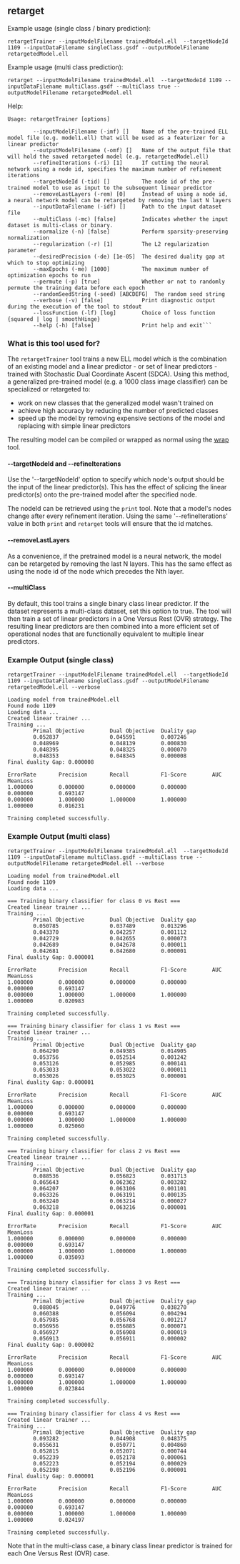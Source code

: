 ## retarget

Example usage (single class / binary prediction):
```shell
retargetTrainer --inputModelFilename trainedModel.ell  --targetNodeId 1109 --inputDataFilename singleClass.gsdf --outputModelFilename retargetedModel.ell
```

Example usage (multi class prediction):
```shell
retarget --inputModelFilename trainedModel.ell  --targetNodeId 1109 --inputDataFilename multiClass.gsdf --multiClass true --outputModelFilename retargetedModel.ell
```

Help:

```
Usage: retargetTrainer [options]

        --inputModelFilename (-imf) []    Name of the pre-trained ELL model file (e.g. model1.ell) that will be used as a featurizer for a linear predictor
        --outputModelFilename (-omf) []   Name of the output file that will hold the saved retargeted model (e.g. retargetedModel.ell)
        --refineIterations (-ri) [1]      If cutting the neural network using a node id, specifies the maximum number of refinement iterations
        --targetNodeId (-tid) []          The node id of the pre-trained model to use as input to the subsequent linear predictor
        --removeLastLayers (-rem) [0]     Instead of using a node id, a neural network model can be retargeted by removing the last N layers
        --inputDataFilename (-idf) []     Path to the input dataset file
        --multiClass (-mc) [false]        Indicates whether the input dataset is multi-class or binary.
        --normalize (-n) [false]          Perform sparsity-preserving normalization
        --regularization (-r) [1]         The L2 regularization parameter
        --desiredPrecision (-de) [1e-05]  The desired duality gap at which to stop optimizing
        --maxEpochs (-me) [1000]          The maximum number of optimization epochs to run
        --permute (-p) [true]             Whether or not to randomly permute the training data before each epoch
        --randomSeedString (-seed) [ABCDEFG]  The random seed string
        --verbose (-v) [false]            Print diagnostic output during the execution of the tool to stdout
        --lossFunction (-lf) [log]        Choice of loss function  {squared | log | smoothHinge}
        --help (-h) [false]               Print help and exit```
```

### What is this tool used for?
The `retargetTrainer` tool trains a new ELL model which is the combination of an existing model and a linear predictor - or set of linear predictors - trained with Stochastic Dual Coordinate Ascent (SDCA). Using this method, a generalized pre-trained model (e.g. a 1000 class image classifier) can be specialized or retargeted to:
* work on new classes that the generalized model wasn't trained on
* achieve high accuracy by reducing the number of predicted classes
* speed up the model by removing expensive sections of the model and replacing with simple linear predictors

The resulting model can be compiled or wrapped as normal using the [wrap](../../wrap/README.md) tool.

#### --targetNodeId and --refineIterations
Use the '--targetNodeId' option to specify which node's output should be the input of the linear predictor(s). This has the effect of splicing the linear predictor(s) onto the pre-trained model after the specified node.

The nodeId can be retrieved using the `print` tool. Note that a model's nodes change after every refinement iteration. Using the same '--refineIterations' value in both `print` and `retarget` tools will ensure that the id matches.

#### --removeLastLayers
As a convenience, if the pretrained model is a neural network, the model can be retargeted by removing the last N layers. This has the same effect as using the node id of the node which precedes the Nth layer.

#### --multiClass
By default, this tool trains a single binary class linear predictor. If the dataset represents a multi-class dataset, set this option to true. The tool will then train a set of linear predictors in a One Versus Rest (OVR) strategy. The resulting linear predictors are then combined into a more efficient set of operational nodes that are functionally equivalent to multiple linear predictors.

### Example Output (single class)
```shell
retargetTrainer --inputModelFilename trainedModel.ell  --targetNodeId 1109 --inputDataFilename singleClass.gsdf --outputModelFilename retargetedModel.ell --verbose

Loading model from trainedModel.ell
Found node 1109
Loading data ...
Created linear trainer ...
Training ...
        Primal Objective        Dual Objective  Duality gap
        0.052837                0.045591        0.007246
        0.048969                0.048139        0.000830
        0.048395                0.048325        0.000070
        0.048353                0.048345        0.000008
Final duality Gap: 0.000008

ErrorRate       Precision       Recall          F1-Score        AUC             MeanLoss
1.000000        0.000000        0.000000        0.000000        0.000000        0.693147
0.000000        1.000000        1.000000        1.000000        1.000000        0.016231

Training completed successfully.
```

### Example Output (multi class)
```shell
retargetTrainer --inputModelFilename trainedModel.ell  --targetNodeId 1109 --inputDataFilename multiClass.gsdf --multiClass true --outputModelFilename retargetedModel.ell --verbose

Loading model from trainedModel.ell
Found node 1109
Loading data ...

=== Training binary classifier for class 0 vs Rest ===
Created linear trainer ...
Training ...
        Primal Objective        Dual Objective  Duality gap
        0.050785                0.037489        0.013296
        0.043370                0.042257        0.001112
        0.042729                0.042655        0.000073
        0.042689                0.042678        0.000011
        0.042681                0.042680        0.000001
Final duality Gap: 0.000001

ErrorRate       Precision       Recall          F1-Score        AUC             MeanLoss
1.000000        0.000000        0.000000        0.000000        0.000000        0.693147
0.000000        1.000000        1.000000        1.000000        1.000000        0.020983

Training completed successfully.

=== Training binary classifier for class 1 vs Rest ===
Created linear trainer ...
Training ...
        Primal Objective        Dual Objective  Duality gap
        0.064290                0.049385        0.014905
        0.053756                0.052514        0.001242
        0.053126                0.052985        0.000141
        0.053033                0.053022        0.000011
        0.053026                0.053025        0.000001
Final duality Gap: 0.000001

ErrorRate       Precision       Recall          F1-Score        AUC             MeanLoss
1.000000        0.000000        0.000000        0.000000        0.000000        0.693147
0.000000        1.000000        1.000000        1.000000        1.000000        0.025060

Training completed successfully.

=== Training binary classifier for class 2 vs Rest ===
Created linear trainer ...
Training ...
        Primal Objective        Dual Objective  Duality gap
        0.088536                0.056823        0.031713
        0.065643                0.062362        0.003282
        0.064207                0.063106        0.001101
        0.063326                0.063191        0.000135
        0.063240                0.063214        0.000027
        0.063218                0.063216        0.000001
Final duality Gap: 0.000001

ErrorRate       Precision       Recall          F1-Score        AUC             MeanLoss
1.000000        0.000000        0.000000        0.000000        0.000000        0.693147
0.000000        1.000000        1.000000        1.000000        1.000000        0.035093

Training completed successfully.

=== Training binary classifier for class 3 vs Rest ===
Created linear trainer ...
Training ...
        Primal Objective        Dual Objective  Duality gap
        0.088045                0.049776        0.038270
        0.060388                0.056094        0.004294
        0.057985                0.056768        0.001217
        0.056956                0.056885        0.000071
        0.056927                0.056908        0.000019
        0.056913                0.056911        0.000002
Final duality Gap: 0.000002

ErrorRate       Precision       Recall          F1-Score        AUC             MeanLoss
1.000000        0.000000        0.000000        0.000000        0.000000        0.693147
0.000000        1.000000        1.000000        1.000000        1.000000        0.023844

Training completed successfully.

=== Training binary classifier for class 4 vs Rest ===
Created linear trainer ...
Training ...
        Primal Objective        Dual Objective  Duality gap
        0.093282                0.044908        0.048375
        0.055631                0.050771        0.004860
        0.052815                0.052071        0.000744
        0.052239                0.052178        0.000061
        0.052223                0.052194        0.000029
        0.052198                0.052196        0.000001
Final duality Gap: 0.000001

ErrorRate       Precision       Recall          F1-Score        AUC             MeanLoss
1.000000        0.000000        0.000000        0.000000        0.000000        0.693147
0.000000        1.000000        1.000000        1.000000        1.000000        0.024197

Training completed successfully.
```

Note that in the multi-class case, a binary class linear predictor is trained for each One Versus Rest (OVR) case.